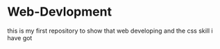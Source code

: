 # Web-Devlopment
this is my first repository to show that web developing and the css skill i have got
